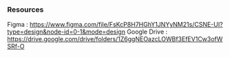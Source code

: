 ### Resources

Figma : https://www.figma.com/file/FsKcP8H7HGhY1JNYyNM21s/CSNE-UI?type=design&node-id=0-1&mode=design
Google Drive : https://drive.google.com/drive/folders/1Z6ggNEOazcLOWBf3EfEV1Cw3ofWSRf-O
